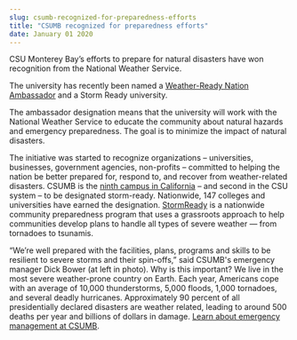 ```yaml
---
slug: csumb-recognized-for-preparedness-efforts
title: "CSUMB recognized for preparedness efforts"
date: January 01 2020
---
```


<p>CSU Monterey Bay’s efforts to prepare for natural disasters have won recognition from the National Weather Service.
</p><p>The university has recently been named a <a href="http://www.nws.noaa.gov/com/weatherreadynation/ambassadors.html#.U6xKxv1D7Ys">Weather-Ready Nation Ambassador</a> and a Storm Ready university.
</p><p>The ambassador designation means that the university will work with the National Weather Service to educate the community about natural hazards and emergency preparedness. The goal is to minimize the impact of natural disasters.
</p><p>The initiative was started to recognize organizations – universities, businesses, government agencies, non-profits – committed to helping the nation be better prepared for, respond to, and recover from weather-related disasters. CSUMB is the <a href="http://www.stormready.noaa.gov/university.htm">ninth campus in California</a> – and second in the CSU system – to be designated storm-ready. Nationwide, 147 colleges and universities have earned the designation. <a href="http://www.stormready.noaa.gov/">StormReady</a> is a nationwide community preparedness program that uses a grassroots approach to help communities develop plans to handle all types of severe weather — from tornadoes to tsunamis.
</p><p>“We’re well prepared with the facilities, plans, programs and skills to be resilient to severe storms and their spin-offs,” said CSUMB's emergency manager Dick Bower (at left in photo). Why is this important? We live in the most severe weather-prone country on Earth. Each year, Americans cope with an average of 10,000 thunderstorms, 5,000 floods, 1,000 tornadoes, and several deadly hurricanes. Approximately 90 percent of all presidentially declared disasters are weather related, leading to around 500 deaths per year and billions of dollars in damage. <a href="http://police.csumb.edu/emergency-management">Learn about emergency management at CSUMB</a>.
</p>
